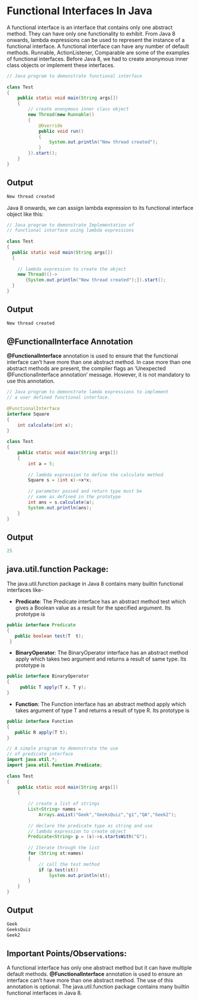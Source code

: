 # Functional Interfaces In Java
A functional interface is an interface that contains only one abstract method. They can have only one functionality to exhibit. From Java 8 onwards, lambda expressions can be used to represent the instance of a functional interface. A functional interface can have any number of default methods. Runnable, ActionListener, Comparable are some of the examples of functional interfaces.
Before Java 8, we had to create anonymous inner class objects or implement these interfaces.

```java
// Java program to demonstrate functional interface
  
class Test
{
    public static void main(String args[])
    {
        // create anonymous inner class object
        new Thread(new Runnable()
        {
            @Override
            public void run()
            {
                System.out.println("New thread created");
            }
        }).start();
    }
}
```

## Output

```java
New thread created
```

Java 8 onwards, we can assign lambda expression to its functional interface object like this:

```java
// Java program to demonstrate Implementation of
// functional interface using lambda expressions
  
class Test
{
  public static void main(String args[])
  {
  
    // lambda expression to create the object
    new Thread(()->
       {System.out.println("New thread created");}).start();
  }
}
```

## Output
```java
New thread created
```

## @FunctionalInterface Annotation

**@FunctionalInterface** annotation is used to ensure that the functional interface can’t have more than one abstract method. In case more than one abstract methods are present, the compiler flags an ‘Unexpected @FunctionalInterface annotation’ message. However, it is not mandatory to use this annotation.

```java
// Java program to demonstrate lamda expressions to implement
// a user defined functional interface.
  
@FunctionalInterface
interface Square
{
    int calculate(int x);
}
  
class Test
{
    public static void main(String args[])
    {
        int a = 5;
  
        // lambda expression to define the calculate method
        Square s = (int x)->x*x;
  
        // parameter passed and return type must be
        // same as defined in the prototype
        int ans = s.calculate(a);
        System.out.println(ans);
    }
}
```

## Output
```java
25
```

## java.util.function Package:

The java.util.function package in Java 8 contains many builtin functional interfaces like-

- **Predicate**: The Predicate interface has an abstract method test which gives a Boolean value as a result for the specified argument. Its prototype is
```java
public interface Predicate
{
   public boolean test(T  t);
 }
```
- **BinaryOperator**: The BinaryOperator interface has an abstract method apply which takes two argument and returns a result of same type. Its prototype is
```java
public interface BinaryOperator 
{
     public T apply(T x, T y);
} 
```      
- **Function**: The Function interface has an abstract method apply which takes argument of type T and returns a result of type R. Its prototype is
```java
public interface Function 
{
   public R apply(T t);
}
```

```java
// A simple program to demonstrate the use
// of predicate interface
import java.util.*;
import java.util.function.Predicate;
  
class Test
{
    public static void main(String args[])
    {
  
        // create a list of strings
        List<String> names =
            Arrays.asList("Geek","GeeksQuiz","g1","QA","Geek2");
  
        // declare the predicate type as string and use
        // lambda expression to create object
        Predicate<String> p = (s)->s.startsWith("G");
  
        // Iterate through the list
        for (String st:names)
        {
            // call the test method
            if (p.test(st))
                System.out.println(st);
        }
    }
}
```
## Output
```java
Geek
GeeksQuiz
Geek2
```

## Important Points/Observations:

A functional interface has only one abstract method but it can have multiple default methods.
**@FunctionalInterface** annotation is used to ensure an interface can’t have more than one abstract method. The use of this annotation is optional. The java.util.function package contains many builtin functional interfaces in Java 8.